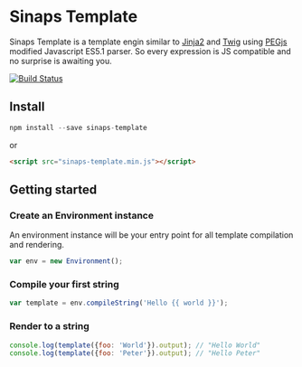 # Sinaps Template
Sinaps Template is a template engin similar to [Jinja2](http://jinja.pocoo.org/docs/dev/) and [Twig](http://twig.sensiolabs.org/) using [PEGjs](http://pegjs.org/) modified Javascript ES5.1 parser. So every expression is JS compatible and no surprise is awaiting you.

[![Build Status](https://travis-ci.org/sinapsio/sinaps-template.svg?branch=master)](https://travis-ci.org/sinapsio/sinaps-template)

## Install
```js
npm install --save sinaps-template
```
or
```html
<script src="sinaps-template.min.js"></script>
```

## Getting started

### Create an Environment instance
An environment instance will be your entry point for all template compilation and rendering.
```js
var env = new Environment();
```

### Compile your first string

```js
var template = env.compileString('Hello {{ world }}');
```

### Render to a string

```js
console.log(template({foo: 'World'}).output); // "Hello World"
console.log(template({foo: 'Peter'}).output); // "Hello Peter"
```
